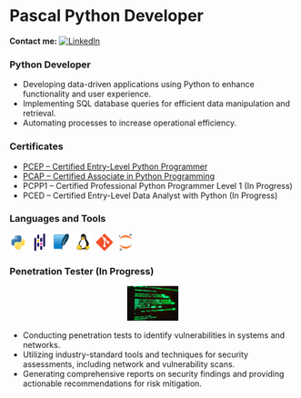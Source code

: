 # Pascal Python Developer 

**Contact me:** 
[![LinkedIn](https://img.shields.io/badge/LinkedIn-0077B5?logo=linkedin&logoColor=white&style=flat-square)](https://www.linkedin.com/in/pascal-hassenberg-523480332/)

### Python Developer
- Developing data-driven applications using Python to enhance functionality and user experience.
- Implementing SQL database queries for efficient data manipulation and retrieval.
- Automating processes to increase operational efficiency.
  
### Certificates
- [PCEP – Certified Entry-Level Python Programmer](https://verify.openedg.org/?id=ecOO.tezS.EFHk)
- [PCAP – Certified Associate in Python Programming](https://verify.openedg.org/?id=yX9e.69qE.vOKc)
- PCPP1 – Certified Professional Python Programmer Level 1 (In Progress)
- PCED – Certified Entry-Level Data Analyst with Python (In Progress)

### Languages and Tools 

<div>
  <img src="https://raw.githubusercontent.com/devicons/devicon/master/icons/python/python-original.svg" alt="Python" title="Python" class="lt-logo" width="30">&nbsp;
    <img src="https://raw.githubusercontent.com/devicons/devicon/master/icons/pandas/pandas-original.svg" alt="Pandas" title="Pandas" class="lt-logo" width="30">&nbsp;
  <img src="https://raw.githubusercontent.com/devicons/devicon/master/icons/sqlite/sqlite-original.svg" alt="SQLite" title="SQLite" class="lt-logo" width="30">&nbsp;
  <img src="https://raw.githubusercontent.com/devicons/devicon/master/icons/linux/linux-original.svg" alt="Linux" title="Linux" class="lt-logo" width="30">&nbsp;
  <img src="https://raw.githubusercontent.com/devicons/devicon/master/icons/git/git-original.svg" alt="GIT" title="GIT" class="lt-logo" width="30">&nbsp;
  <img src="https://raw.githubusercontent.com/devicons/devicon/master/icons/jupyter/jupyter-original.svg" alt="Jupyter" title="Jupyter" class="lt-logo" width="30">&nbsp;
</div>

### Penetration Tester (In Progress)
<p align="center">
  <img src="pic_042.jpg" alt="Header-Bild" width="18%" style="margin: 0 auto;">
</p>

- Conducting penetration tests to identify vulnerabilities in systems and networks.
- Utilizing industry-standard tools and techniques for security assessments, including network and vulnerability scans.
- Generating comprehensive reports on security findings and providing actionable recommendations for risk mitigation.



